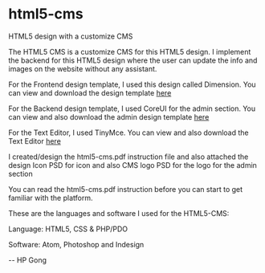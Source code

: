 # html5-cms
HTML5 design with a customize CMS

The HTML5 CMS is a customize CMS for this HTML5 design. 
I implement the backend for this HTML5 design where the user can update the info and images on the website without any assistant. 

For the Frontend design template, I used this design called Dimension. 
You can view and download the design template <a href="https://html5up.net/dimension" target="_blank">here</a>

For the Backend design template, I used CoreUI for the admin section. 
You can view and also download the admin design template <a href="http://coreui.io/examples" target="_blank">here</a>

For the Text Editor, I used TinyMce. 
You can view and also download the Text Editor <a href="https://www.tinymce.com/" target="_blank">here</a>

I created/design the html5-cms.pdf instruction file and also attached the design Icon PSD for icon and also CMS logo PSD for the logo for the admin section

You can read the html5-cms.pdf instruction before you can start to get familiar with the platform.

These are the languages and software I used for the HTML5-CMS:

Language: HTML5, CSS & PHP/PDO

Software: Atom, Photoshop and Indesign

-- HP Gong
